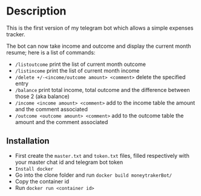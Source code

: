 # Description
This is the first version of my telegram bot which allows a simple expenses tracker.

The bot can now take income and outcome and display the current month resume; here is a list of commands:
* `/listoutcome` print the list of current month outcome
* `/listincome` print the list of current month income
* `/delete +/-<income/outcome amount> <comment>` delete the specified entry
* `/balance` print total income, total outcome and the difference between those 2 (aka balance)
* `/income <income amount> <comment>` add to the income table the amount and the comment associated
* `/outcome <outcome amount> <comment>` add to the outcome table the amount and the comment associated

## Installation
* First create the `master.txt`  and `token.txt` files, filled respectively with your master chat id 
    and telegram bot token
* `Install docker`
* Go into the clone folder and run `docker build moneytrakerBot/`
* Copy the container id
* Run `docker run <container id>`
